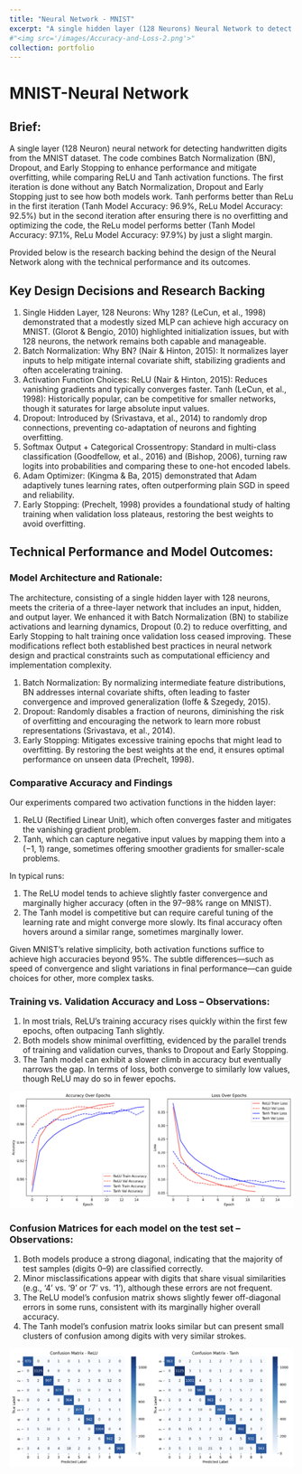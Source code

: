 ```yaml
---
title: "Neural Network - MNIST"
excerpt: "A single hidden layer (128 Neurons) Neural Network to detect handwritten digits. ![image][https://github.com/ahsanjam/sudojamil/blob/master/images/Accuracy-and-Loss-2.png]"
#"<img src='/images/Accuracy-and-Loss-2.png'>"
collection: portfolio
---
```


# MNIST-Neural Network

## Brief:

A single layer (128 Neuron) neural network for detecting handwritten digits from the MNIST dataset. The code combines Batch Normalization (BN), Dropout, and Early Stopping to enhance performance and mitigate overfitting, while comparing ReLU and Tanh activation functions. The first iteration is done without any Batch Normalization, Dropout and Early Stopping just to see how both models work. Tanh performs better than ReLu in the first iteration (Tanh Model Accuracy: 96.9%, ReLu Model Accuracy: 92.5%) but in the second iteration after ensuring there is no overfitting and optimizing the code, the ReLu model performs better (Tanh Model Accuracy: 97.1%, ReLu Model Accuracy: 97.9%) by just a slight margin. 

Provided below is the research backing behind the design of the Neural Network along with the technical performance and its outcomes.

## Key Design Decisions and Research Backing

1.	Single Hidden Layer, 128 Neurons: Why 128? (LeCun, et al., 1998) demonstrated that a modestly sized MLP can achieve high accuracy on MNIST. (Glorot & Bengio, 2010) highlighted initialization issues, but with 128 neurons, the network remains both capable and manageable.
2.	Batch Normalization: Why BN? (Nair & Hinton, 2015): It normalizes layer inputs to help mitigate internal covariate shift, stabilizing gradients and often accelerating training.
3.	Activation Function Choices: ReLU (Nair & Hinton, 2015): Reduces vanishing gradients and typically converges faster. Tanh (LeCun, et al., 1998): Historically popular, can be competitive for smaller networks, though it saturates for large absolute input values.
5.	Dropout: Introduced by (Srivastava, et al., 2014) to randomly drop connections, preventing co-adaptation of neurons and fighting overfitting.
6.	Softmax Output + Categorical Crossentropy: Standard in multi-class classification (Goodfellow, et al., 2016) and (Bishop, 2006), turning raw logits into probabilities and comparing these to one-hot encoded labels.
7.	Adam Optimizer: (Kingma & Ba, 2015) demonstrated that Adam adaptively tunes learning rates, often outperforming plain SGD in speed and reliability.
8.	Early Stopping: (Prechelt, 1998) provides a foundational study of halting training when validation loss plateaus, restoring the best weights to avoid overfitting.

## Technical Performance and Model Outcomes:

### Model Architecture and Rationale:

The architecture, consisting of a single hidden layer with 128 neurons, meets the criteria of a three-layer network that includes an input, hidden, and output layer. We enhanced it with Batch Normalization (BN) to stabilize activations and learning dynamics, Dropout (0.2) to reduce overfitting, and Early Stopping to halt training once validation loss ceased improving. These modifications reflect both established best practices in neural network design and practical constraints such as computational efficiency and implementation complexity.
1. Batch Normalization: By normalizing intermediate feature distributions, BN addresses internal covariate shifts, often leading to faster convergence and improved generalization (Ioffe & Szegedy, 2015).
2. Dropout: Randomly disables a fraction of neurons, diminishing the risk of overfitting and encouraging the network to learn more robust representations (Srivastava, et al., 2014).
3. Early Stopping: Mitigates excessive training epochs that might lead to overfitting. By restoring the best weights at the end, it ensures optimal performance on unseen data (Prechelt, 1998).

### Comparative Accuracy and Findings

Our experiments compared two activation functions in the hidden layer:
1.	ReLU (Rectified Linear Unit), which often converges faster and mitigates the vanishing gradient problem.
2.	Tanh, which can capture negative input values by mapping them into a (−1, 1) range, sometimes offering smoother gradients for smaller-scale problems.

In typical runs:
1. The ReLU model tends to achieve slightly faster convergence and marginally higher accuracy (often in the 97–98% range on MNIST).
2. The Tanh model is competitive but can require careful tuning of the learning rate and might converge more slowly. Its final accuracy often hovers around a similar range, sometimes marginally lower.

Given MNIST’s relative simplicity, both activation functions suffice to achieve high accuracies beyond 95%. The subtle differences—such as speed of convergence and slight variations in final performance—can guide choices for other, more complex tasks.

### Training vs. Validation Accuracy and Loss – Observations: 

1. In most trials, ReLU’s training accuracy rises quickly within the first few epochs, often outpacing Tanh slightly.
2. Both models show minimal overfitting, evidenced by the parallel trends of training and validation curves, thanks to Dropout and Early Stopping.
3. The Tanh model can exhibit a slower climb in accuracy but eventually narrows the gap. In terms of loss, both converge to similarly low values, though ReLU may do so in fewer epochs.

![image](https://github.com/ahsanjam/sudojamil/blob/master/images/Accuracy-and-Loss.png)

### Confusion Matrices for each model on the test set – Observations:

1. Both models produce a strong diagonal, indicating that the majority of test samples (digits 0–9) are classified correctly.
2. Minor misclassifications appear with digits that share visual similarities (e.g., ‘4’ vs. ‘9’ or ‘7’ vs. ‘1’), although these errors are not frequent.
3. The ReLU model’s confusion matrix shows slightly fewer off-diagonal errors in some runs, consistent with its marginally higher overall accuracy.
4. The Tanh model’s confusion matrix looks similar but can present small clusters of confusion among digits with very similar strokes.

![image](https://github.com/ahsanjam/sudojamil/blob/master/images/Confusion%20Matrices.png)
